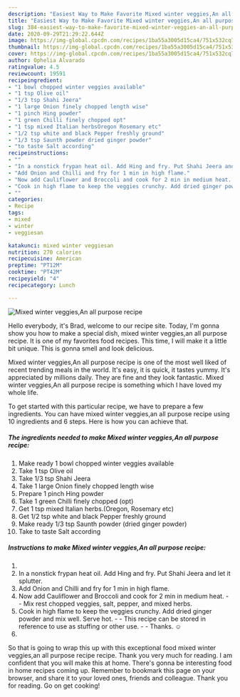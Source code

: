 ```yaml
---
description: "Easiest Way to Make Favorite Mixed winter veggies,An all purpose recipe"
title: "Easiest Way to Make Favorite Mixed winter veggies,An all purpose recipe"
slug: 384-easiest-way-to-make-favorite-mixed-winter-veggies-an-all-purpose-recipe
date: 2020-09-29T21:29:22.644Z
image: https://img-global.cpcdn.com/recipes/1ba55a3005d15ca4/751x532cq70/mixed-winter-veggiesan-all-purpose-recipe-recipe-main-photo.jpg
thumbnail: https://img-global.cpcdn.com/recipes/1ba55a3005d15ca4/751x532cq70/mixed-winter-veggiesan-all-purpose-recipe-recipe-main-photo.jpg
cover: https://img-global.cpcdn.com/recipes/1ba55a3005d15ca4/751x532cq70/mixed-winter-veggiesan-all-purpose-recipe-recipe-main-photo.jpg
author: Ophelia Alvarado
ratingvalue: 4.5
reviewcount: 19591
recipeingredient:
- "1 bowl chopped winter veggies available"
- "1 tsp Olive oil"
- "1/3 tsp Shahi Jeera"
- "1 large Onion finely chopped length wise"
- "1 pinch Hing powder"
- "1 green Chilli finely chopped opt"
- "1 tsp mixed Italian herbsOregon Rosemary etc"
- "1/2 tsp white and black Pepper freshly ground"
- "1/3 tsp Saunth powder dried ginger powder"
- "to taste Salt according"
recipeinstructions:
- ""
- "In a nonstick frypan heat oil. Add Hing and fry. Put Shahi Jeera and let it splutter."
- "Add Onion and Chilli and fry for 1 min in high flame."
- "Now add Cauliflower and Broccoli and cook for 2 min in medium heat.   Mix rest chopped veggies, salt, pepper, and mixed herbs."
- "Cook in high flame to keep the veggies crunchy. Add dried ginger powder and mix well. Serve hot.  This recipe can be stored in reference to use as stuffing or other use.  Thanks. ☺"
- ""
categories:
- Recipe
tags:
- mixed
- winter
- veggiesan

katakunci: mixed winter veggiesan 
nutrition: 270 calories
recipecuisine: American
preptime: "PT12M"
cooktime: "PT42M"
recipeyield: "4"
recipecategory: Lunch

---
```



![Mixed winter veggies,An all purpose recipe](https://img-global.cpcdn.com/recipes/1ba55a3005d15ca4/751x532cq70/mixed-winter-veggiesan-all-purpose-recipe-recipe-main-photo.jpg)

Hello everybody, it's Brad, welcome to our recipe site. Today, I'm gonna show you how to make a special dish, mixed winter veggies,an all purpose recipe. It is one of my favorites food recipes. This time, I will make it a little bit unique. This is gonna smell and look delicious.

Mixed winter veggies,An all purpose recipe is one of the most well liked of recent trending meals in the world. It's easy, it is quick, it tastes yummy. It's appreciated by millions daily. They are fine and they look fantastic. Mixed winter veggies,An all purpose recipe is something which I have loved my whole life.




To get started with this particular recipe, we have to prepare a few ingredients. You can have mixed winter veggies,an all purpose recipe using 10 ingredients and 6 steps. Here is how you can achieve that.

<!--inarticleads1-->

##### The ingredients needed to make Mixed winter veggies,An all purpose recipe:

1. Make ready 1 bowl chopped winter veggies available
1. Take 1 tsp Olive oil
1. Take 1/3 tsp Shahi Jeera
1. Take 1 large Onion finely chopped length wise
1. Prepare 1 pinch Hing powder
1. Take 1 green Chilli finely chopped (opt)
1. Get 1 tsp mixed Italian herbs.(Oregon, Rosemary etc)
1. Get 1/2 tsp white and black Pepper freshly ground
1. Make ready 1/3 tsp Saunth powder (dried ginger powder)
1. Take to taste Salt according




<!--inarticleads2-->

##### Instructions to make Mixed winter veggies,An all purpose recipe:

1. 
1. In a nonstick frypan heat oil. Add Hing and fry. Put Shahi Jeera and let it splutter.
1. Add Onion and Chilli and fry for 1 min in high flame.
1. Now add Cauliflower and Broccoli and cook for 2 min in medium heat. -   - Mix rest chopped veggies, salt, pepper, and mixed herbs.
1. Cook in high flame to keep the veggies crunchy. Add dried ginger powder and mix well. Serve hot. -  - This recipe can be stored in reference to use as stuffing or other use. -  - Thanks. ☺
1. 




So that is going to wrap this up with this exceptional food mixed winter veggies,an all purpose recipe recipe. Thank you very much for reading. I am confident that you will make this at home. There's gonna be interesting food in home recipes coming up. Remember to bookmark this page on your browser, and share it to your loved ones, friends and colleague. Thank you for reading. Go on get cooking!
